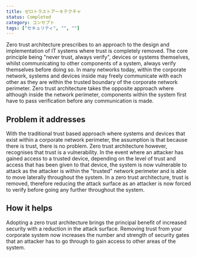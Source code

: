 ```yaml
---
title: ゼロトラストアーキテクチャ
status: Completed
category: コンセプト
tags: ["セキュリティ", "", ""]
---
```


Zero trust architecture prescribes to an approach to the design and implementation of IT systems
where trust is completely removed.
The core principle being "never trust, always verify", devices or systems themselves,
whilst communicating to other components of a system, always verify themselves before doing so.
In many networks today, within the corporate network, systems and devices inside may freely communicate with each other
as they are within the trusted boundary of the corporate network perimeter.
Zero trust architecture takes the opposite approach where although inside the network perimeter,
components within the system first have to pass verification before any communication is made.

## Problem it addresses

With the traditional trust based approach where systems and devices that exist within a corporate network perimeter,
the assumption is that because there is trust, there is no problem.
Zero trust architecture however, recognises that trust is a vulnerability.
In the event where an attacker has gained access to a trusted device,
depending on the level of trust and access that has been given to that device,
the system is now vulnerable to attack
as the attacker is within the "trusted" network perimeter and is able to move laterally throughout the system.
In a zero trust architecture, trust is removed, therefore reducing the attack surface
as an attacker is now forced to verify before going any further throughout the system.

## How it helps

Adopting a zero trust architecture brings the principal benefit of increased security
with a reduction in the attack surface.
Removing trust from your corporate system now increases the number and strength of security gates
that an attacker has to go through to gain access to other areas of the system.
